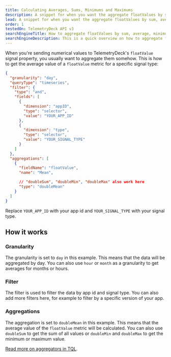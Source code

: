```yaml
---
title: Calculating Averages, Sums, Minimums and Maximums
description: A snippet for when you want the aggregate floatValues by sum, average, minimum or maximum in TelemetryDeck.
lead: A snippet for when you want the aggregate floatValues by sum, average, minimum or maximum.
order: 1
testedOn: TelemetryDeck API v3
searchEngineTitle: How to aggregate floatValues by sum, average, minimum or maximum
searchEngineDescription: This is a quick overview on how to aggregate floatValues by sum, average, minimum or maximum using the TelemetryDeck Query Language.
---
```


When you're sending numerical values to TelemetryDeck's `floatValue` signal property, you usually want to aggregate them somehow. This is how to get the average value of a `floatValue` metric for a specific signal type:

```json
{
  "granularity": "day",
  "queryType": "timeseries",
  "filter": {
    "type": "and",
    "fields": [
      {
        "dimension": "appID",
        "type": "selector",
        "value": "YOUR_APP_ID"
      },
      {
        "dimension": "type",
        "type": "selector",
        "value": "YOUR_SIGNAL_TYPE"
      }
    ]
  },
  "aggregations": [
    {
      "fieldName": "floatValue",
      "name": "Mean",

      // "doubleSum", "doubleMin", "doubleMax" also work here
      "type": "doubleMean"
    }
  ]
}
```

Replace `YOUR_APP_ID` with your app id and `YOUR_SIGNAL_TYPE` with your signal type.

## How it works

### Granularity

The granularity is set to `day` in this example. This means that the data will be aggregated by day. You can also use `hour` or `month` as a granularity to get averages for months or hours.

### Filter

The filter is used to filter the data by app id and signal type. You can also add more filters here, for example to filter by a specific version of your app.

### Aggregations

The aggregation is set to `doubleMean` in this example. This means that the average value of the `floatValue` metric will be calculated. You can also use `doubleSum` to get the sum of all values or `doubleMin` and `doubleMax` to get the minimum or maximum value.

[Read more on aggregators in TQL](/docs/tql/aggregators/).
